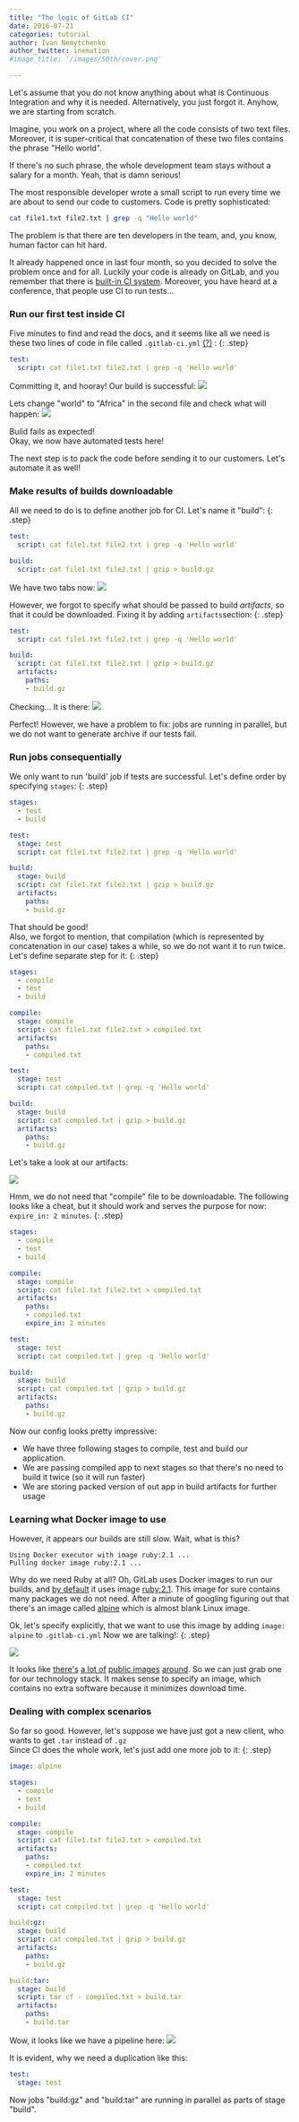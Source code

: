 ```yaml
---
title: "The logic of GitLab CI"
date: 2016-07-21
categories: tutorial
author: Ivan Nemytchenko
author_twitter: inemation
#image_title: '/images/50th/cover.png'

---
```


<div id="aside" style="width:500px; height:450px; position:fixed; right:0px; top: 200px; padding: 4px; margin:4px; font-size:90%">
</div>

Let's assume that you do not know anything about what is Continuous Integration and why it is needed. Alternatively, you just forgot it. Anyhow, we are starting from scratch.

Imagine, you work on a project, where all the code consists of two text files. Moreover, it is super-critical that concatenation of these two files contains the phrase "Hello world".

If there's no such phrase, the whole development team stays without a salary for a month. Yeah, that is damn serious!

<!-- more -->

The most responsible developer wrote a small script to run every time we are about to send our code to customers.
Code is pretty sophisticated:

```bash
cat file1.txt file2.txt | grep -q "Hello world"
```

The problem is that there are ten developers in the team, and, you know, human factor can hit hard.

It already happened once in last four month, so you decided to solve the problem once and for all. Luckily your code is already on GitLab, and you remember that there is [built-in CI system](https://about.gitlab.com/gitlab-ci/). Moreover, you have heard at a conference, that people use CI to run tests...


### Run our first test inside CI

Five minutes to find and read the docs, and it seems like all we need is these two lines of code in file called `.gitlab-ci.yml` [(?)](http://docs.gitlab.com/ce/ci/yaml/README.html) :
{: .step}

```yaml
test:
  script: cat file1.txt file2.txt | grep -q 'Hello world'
```

Committing it, and hooray! Our build is successful:
[![](/images/blogimages/ci-logic/success.png)](https://gitlab.com/inem/ci/builds/2346110)

Lets change "world" to "Africa" in the second file and check what will happen:
[![](/images/blogimages/ci-logic/failure.png)](https://gitlab.com/inem/ci/builds/2346623)

Build fails as expected!</br>
Okay, we now have automated tests here!

The next step is to pack the code before sending it to our customers. Let's automate it as well!

### Make results of builds downloadable

All we need to do is to define another job for CI. Let's name it "build":
{: .step}

```yaml
test:
  script: cat file1.txt file2.txt | grep -q 'Hello world'

build:
  script: cat file1.txt file2.txt | gzip > build.gz
```

We have two tabs now:
![](/images/blogimages/ci-logic/twotabs.png)

However, we forgot to specify what should be passed to build _artifacts_, so that it could be downloaded. Fixing it by adding `artifacts`section:
{: .step}

```yaml
test:
  script: cat file1.txt file2.txt | grep -q 'Hello world'

build:
  script: cat file1.txt file2.txt | gzip > build.gz
  artifacts:
    paths:
    - build.gz
```

Checking... It is there:
![](/images/blogimages/ci-logic/artifacts.png)

Perfect!
However, we have a problem to fix: jobs are running in parallel, but we do not want to generate archive if our tests fail.

### Run jobs consequentially

We only want to run 'build' job if tests are successful. Let's define order by specifying `stages`:
{: .step}

```yaml
stages:
  - test
  - build

test:
  stage: test
  script: cat file1.txt file2.txt | grep -q 'Hello world'

build:
  stage: build
  script: cat file1.txt file2.txt | gzip > build.gz
  artifacts:
    paths:
    - build.gz
```

That should be good!<br/>
Also, we forgot to mention, that compilation (which is represented by concatenation in our case) takes a while, so we do not want it to run twice. Let's define separate step for it:
{: .step}

```yaml
stages:
  - compile
  - test
  - build

compile:
  stage: compile
  script: cat file1.txt file2.txt > compiled.txt
  artifacts:
    paths:
    - compiled.txt

test:
  stage: test
  script: cat compiled.txt | grep -q 'Hello world'

build:
  stage: build
  script: cat compiled.txt | gzip > build.gz
  artifacts:
    paths:
    - build.gz
```

Let's take a look at our artifacts:

![](/images/blogimages/ci-logic/clean-artifacts.png)

Hmm, we do not need that "compile" file to be downloadable. The following looks like a cheat, but it should work and serves the purpose for now: `expire_in: 2 minutes`.
{: .step}

```yaml
stages:
  - compile
  - test
  - build

compile:
  stage: compile
  script: cat file1.txt file2.txt > compiled.txt
  artifacts:
    paths:
    - compiled.txt
    expire_in: 2 minutes

test:
  stage: test
  script: cat compiled.txt | grep -q 'Hello world'

build:
  stage: build
  script: cat compiled.txt | gzip > build.gz
  artifacts:
    paths:
    - build.gz
```

Now our config looks pretty impressive:

- We have three following stages to compile, test and build our application.
- We are passing compiled app to next stages so that there's no need to build it twice (so it will run faster)
- We are storing packed version of out app in build artifacts for further usage


### Learning what Docker image to use

However, it appears our builds are still slow. Wait, what is this?

```
Using Docker executor with image ruby:2.1 ...
Pulling docker image ruby:2.1 ...
```

Why do we need Ruby at all? Oh, GitLab uses Docker images to run our builds, and [by default](https://about.gitlab.com/gitlab-com/settings/) it uses image [ruby:2.1](https://hub.docker.com/_/ruby/). This image for sure contains many packages we do not need. After a minute of googling figuring out that there's an image called [alpine](https://hub.docker.com/_/alpine/) which is almost blank Linux image.

Ok, let's specify explicitly, that we want to use this image by adding `image: alpine` to `.gitlab-ci.yml`
Now we are talking!:
{: .step}

<div style="display: none">
<pre><code>image: alpine

stages:
  - compile
  - test
  - build

compile:
  stage: compile
  script: cat file1.txt file2.txt > compiled.txt
  artifacts:
    paths:
    - compiled.txt
    expire_in: 2 minutes

test:
  stage: test
  script: cat compiled.txt | grep -q 'Hello world'

build:
  stage: build
  script: cat compiled.txt | gzip > build.gz
  artifacts:
    paths:
    - build.gz
</code></pre>
</div>

![](/images/blogimages/ci-logic/speed.png)

It looks like [there's](https://hub.docker.com/_/mysql/) [a lot of](https://hub.docker.com/_/python/) [public images](https://hub.docker.com/_/java/) [around](https://hub.docker.com/_/php/). So we can just grab one for our technology stack. It makes sense to specify an image, which contains no extra software because it minimizes download time.


### Dealing with complex scenarios

So far so good. However, let's suppose we have just got a new client, who wants to get `.tar` instead of `.gz`<br/>
Since CI does the whole work, let's just add one more job to it:
{: .step}

```yaml
image: alpine

stages:
  - compile
  - test
  - build

compile:
  stage: compile
  script: cat file1.txt file2.txt > compiled.txt
  artifacts:
    paths:
    - compiled.txt
    expire_in: 2 minutes

test:
  stage: test
  script: cat compiled.txt | grep -q 'Hello world'

build:gz:
  stage: build
  script: cat compiled.txt | gzip > build.gz
  artifacts:
    paths:
    - build.gz

build:tar:
  stage: build
  script: tar cf - compiled.txt > build.tar
  artifacts:
    paths:
    - build.tar
```

Wow, it looks like we have a pipeline here:
![](/images/blogimages/ci-logic/pipeline.png)

It is evident, why we need a duplication like this:

```yaml
test:
  stage: test
```

Now jobs "build:gz" and "build:tar" are running in parallel as parts of stage "build".

<!--### Deployment and Environments

TODO

(install rsync, use `only` or `except`, environments, not sure about `when`)

<script src="https://code.jquery.com/jquery-3.1.0.slim.min.js" integrity="sha256-cRpWjoSOw5KcyIOaZNo4i6fZ9tKPhYYb6i5T9RSVJG8=" crossorigin="anonymous"></script>
-->

<script type="text/javascript">
// $(document).ready(function() {
//   setTimeout(function (){

//     // 1. find the closest .step element
//     // 2. take closes "pre" block content and put it to aside
//     $.each($(".step"), function(i, step){
//       var anchor_offset = $(step).offset().top;
//       $(window).on('scroll', function() {
//         if ( $(window).scrollTop() > anchor_offset - 200) {
//           var code = $(step).next("pre").html();
//           $('#aside').html("<pre>" + code + "</pre>");
//         }
//       });
//     })
//   }, 1000);
// })
</script>